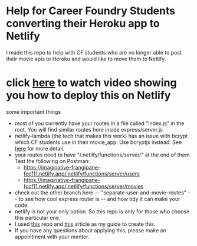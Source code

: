 # Help for Career Foundry Students converting their Heroku app to Netlify

I made this repo to help with CF students who are no longer able to post their movie apis to Heroku and would like to move them to Netlify.

# click [here](https://www.loom.com/share/528e9fb968114735b53d09ab518e477e) to watch video showing you how to deploy this on Netlify

some important things
- most of you currently have your routes in a file called "index.js" in the root.  You will find similar routes here inside express/server.js
- netlify-lambda (the tech that makes this work) has an issue with bcrypt which CF students use in their movie_app.  Use bcryptjs instead. See [here](https://github.com/netlify/netlify-lambda/issues/132) for more detail.
- your routes need to have "/.netlify/functions/server/" at the end of them.  Test the following on Postman:
	- https://imaginative-frangipane-fccf11.netlify.app/.netlify/functions/server/users
	- https://imaginative-frangipane-fccf11.netlify.app/.netlify/functions/server/movies
- check out the other branch here -- "separate-user-and-movie-routes" -- to see how cool express router is -- and how tidy it can make your code.
- netlify is not your only option.  So this repo is only for those who choose this particular one.
- I used [this](https://github.com/neverendingqs/netlify-express/blob/master/server-local.js) repo and [this](https://www.netlify.com/blog/2018/09/13/how-to-run-express.js-apps-with-netlify-functions/) article as my guide to create this.
- If you have any questions about applying this, please make an appointment with your mentor.

